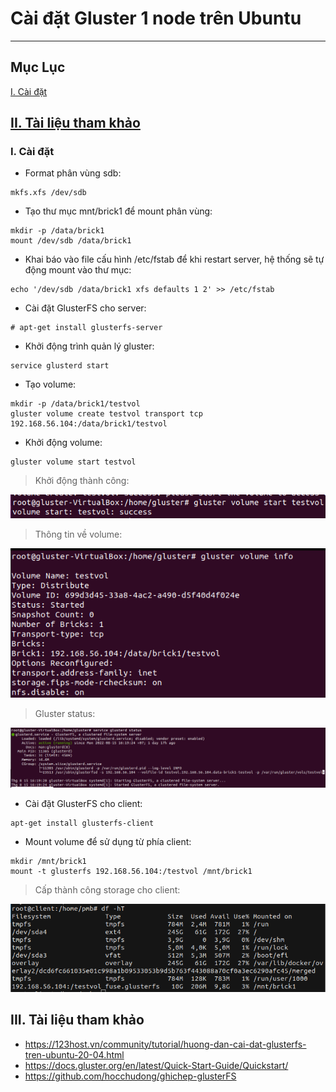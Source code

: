 # Cài đặt Gluster 1 node trên Ubuntu
---
## Mục Lục 
[I. Cài đặt](#set)

[II. Tài liệu tham khảo](#references)
---
 <a name='set'></a> 
### I. Cài đặt
- Format phân vùng sdb:
```
mkfs.xfs /dev/sdb
```
- Tạo thư mục mnt/brick1 để mount phân vùng:
```
mkdir -p /data/brick1
mount /dev/sdb /data/brick1
```
- Khai báo vào file cấu hình /etc/fstab để khi restart server, hệ thống sẽ tự động mount vào thư mục:
```
echo '/dev/sdb /data/brick1 xfs defaults 1 2' >> /etc/fstab
```
  - Cài đặt GlusterFS cho server:
```
# apt-get install glusterfs-server
```
 - Khởi động trình quản lý gluster:
 ```
service glusterd start
 ```
 - Tạo volume:
```
mkdir -p /data/brick1/testvol
gluster volume create testvol transport tcp 192.168.56.104:/data/brick1/testvol
```
 - Khởi động volume:
 ```
gluster volume start testvol
```
>Khởi động thành công:

  <img src="./Images/st.png">


> Thông tin về volume:

  <img src="./Images/vi.png">

> Gluster status:

  <img src="./Images/gs.png">

 - Cài đặt GlusterFS cho client:
 ```
apt-get install glusterfs-client
 ```
 - Mount volume để sử dụng từ phía client:
 ```
mkdir /mnt/brick1
mount -t glusterfs 192.168.56.104:/testvol /mnt/brick1
 ```
 > Cấp thành công storage cho client:

  <img src="./Images/df.png">

 <a name='references'></a> 
## III. Tài liệu tham khảo
- https://123host.vn/community/tutorial/huong-dan-cai-dat-glusterfs-tren-ubuntu-20-04.html
- https://docs.gluster.org/en/latest/Quick-Start-Guide/Quickstart/
- https://github.com/hocchudong/ghichep-glusterFS
